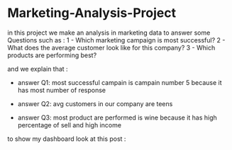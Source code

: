 # Marketing-Analysis-Project
in this project we make an analysis in marketing data to answer some Questions such as :
1 - Which marketing campaign is most successful?
2 - What does the average customer look like for this company?
3 - Which products are performing best?


and we explain that :
- answer Q1:
most successful campain is campain number 5 because it has most number of response 

- answer Q2:
avg customers in our company are teens

- answer Q3:
most product are performed is wine because it has high percentage of sell and high income

to show my dashboard look at this post :
